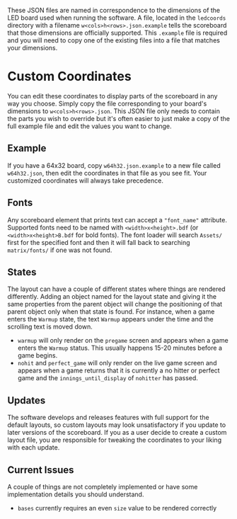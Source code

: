 These JSON files are named in correspondence to the dimensions of the LED board used when running the software. A file, located in the `ledcoords` directory with a filename `w<cols>h<rows>.json.example` tells the scoreboard that those dimensions are officially supported. This `.example` file is required and you will need to copy one of the existing files into a file that matches your dimensions.

# Custom Coordinates

You can edit these coordinates to display parts of the scoreboard in any way you choose. Simply copy the file corresponding to your board's dimensions to `w<cols>h<rows>.json`. This JSON file only needs to contain the parts you wish to override but it's often easier to just make a copy of the full example file and edit the values you want to change.

## Example
If you have a 64x32 board, copy `w64h32.json.example` to a new file called `w64h32.json`, then edit the coordinates in that file as you see fit. Your customized coordinates will always take precedence.

## Fonts
Any scoreboard element that prints text can accept a `"font_name"` attribute. Supported fonts need to be named with `<width>x<height>.bdf` (or `<width>x<height>B.bdf` for bold fonts). The font loader will search `Assets/` first for the specified font and then it will fall back to searching `matrix/fonts/` if one was not found.

## States
The layout can have a couple of different states where things are rendered differently. Adding an object named for the layout state and giving it the same properties from the parent object will change the positioning of that parent object only when that state is found. For instance, when a game enters the `Warmup` state, the text `Warmup` appears under the time and the scrolling text is moved down.
* `warmup` will	only render on the `pregame` screen and appears when a game enters the `Warmup` status. This usually happens 15-20 minutes before a game begins.
* `nohit` and `perfect_game` will only render on the live game screen and appears when a game returns that it is currently a no hitter or perfect game and the `innings_until_display` of `nohitter` has passed.

## Updates
The software develops and releases features with full support for the default layouts, so custom layouts may look unsatisfactory if you update to later versions of the scoreboard. If you as a user decide to create a custom layout file, you are responsible for tweaking the coordinates to your liking with each update.

## Current Issues
A couple of things are not completely implemented or have some implementation details you should understand.

* `bases` currently requires an even `size` value to be rendered correctly

